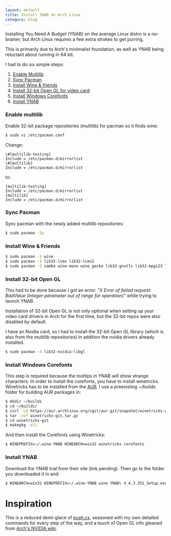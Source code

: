 ```yaml
---
layout: default
title: Install YNAB on Arch Linux
category: blog
---
```


Installing You Need A Budget (YNAB) on the average Linux distro is a no-brainer, but Arch Linux requires a few extra strokes to get purring.

This is primarily due to Arch's minimalist foundation, as well as YNAB being reluctant about running in 64 bit.

I had to do six simple steps:

1. [Enable Multilib](#enable-multilib)
1. [Sync Pacman](#sync-pacman)
1. [Install Wine & friends](#install-wine)
1. [Install 32-bit Open GL for video card](#install-open-gl)
1. [Install Windows Corefonts](#install-corefonts)
1. [Install YNAB](#install-ynab)

<a name="enable-multilib"></a>
### Enable multilib
Enable 32-bit package repositories (multilib) for pacman so it finds wine:

```sh
$ sudo vi /etc/pacman.conf
```

Change:

```aconf
\#[multilib-testing]
Include = /etc/pacman.d/mirrorlist
\#[multilib]
Include = /etc/pacman.d/mirrorlist
```

to:


```aconf
[multilib-testing]
Include = /etc/pacman.d/mirrorlist
[multilib]
Include = /etc/pacman.d/mirrorlist
```

<a name="sync-pacman"></a>
### Sync Pacman
Sync pacman with the newly added multilib repositories:

```sh
$ sudo pacman -Sy
```

<a name="install-wine"></a>
### Install Wine & Friends

```sh
$ sudo pacman -S wine
$ sudo pacman -S lib32-lcms lib32-lcms2
$ sudo pacman -S samba wine-mono wine_gecko lib32-gnutls lib32-mpg123 lib32-ncurses
```

<a name="install-open-gl"></a>
### Install 32-bit Open GL

This had to be done because I got an error: *"X Error of failed request:  BadValue (integer parameter out of range for operation)"* while trying to launch YNAB.

Installation of 32-bit Open GL is not only optional when setting up your video card drivers in Arch for the first time, but the 32-bit repos were also disabled by default.

I have an Nvidia card, so I had to install the 32-bit Open GL library (which is also from the multilib repositories) in addition the nvidia drivers already installed.

```sh
$ sudo pacman -S lib32-nvidia-libgl
```
<a name="install-corefonts"></a>
### Install Windows Corefonts

This step is required because the tooltips in YNAB will show strange characters. In order to install the corefonts, you have to install winetricks. Winetricks has to be installed from the [AUR](https://aur.archlinux.org/packages/winetricks-git/). I use a preexisting ~/builds folder for building AUR packages in:

```sh
$ mkdir ~/builds
$ cd ~/builds/
$ curl -LO https://aur.archlinux.org/cgit/aur.git/snapshot/winetricks-git.tar.gz
$ tar -xvf winetricks-git.tar.gz
$ cd winetricks-git
$ makepkg -sri
```

And then install the Corefonts using Winetricks:

```sh
$ WINEPREFIX=~/.wine-YNAB WINEARCH=win32 winetricks corefonts
```
<a name="install-ynab"></a>
### Install YNAB

Download the YNAB trial from their site (link pending). Then go to the folder you downloaded it in and:

```sh
$ WINEARCH=win32 WINEPREFIX=~/.wine-YNAB wine YNAB\ 4_4.3.352_Setup.exe
```
<a name="inspiration"></a>
# Inspiration

This is a reduced demi-glace of [push.cx](https://push.cx/2015/installing-you-need-a-budget-ynab-on-arch-linux), seasoned with my own detailed commands for every step of the way, and a touch of Open GL info gleaned from [Arch's NVIDIA wiki](https://wiki.archlinux.org/index.php/NVIDIA#Installing).
